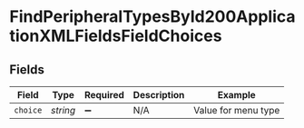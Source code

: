 # FindPeripheralTypesById200ApplicationXMLFieldsFieldChoices


## Fields

| Field               | Type                | Required            | Description         | Example             |
| ------------------- | ------------------- | ------------------- | ------------------- | ------------------- |
| `choice`            | *string*            | :heavy_minus_sign:  | N/A                 | Value for menu type |